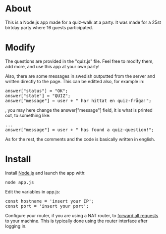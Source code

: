 # About

This is a Node.js app made for a quiz-walk at a party. It was made for a 25st birtday party where 16 guests participated.

# Modify 

The questions are provided in the "quiz.js" file. Feel free to modify them, add more, and 
use this app at your own party! 

Also, there are some messages in swedish outputted from the server and written directly to the page. This can be editted also, 
for example in: 

<pre>
answer["status"] = "OK";
answer["state"] = "QUIZ";
answer["message"] = user + " har hittat en quiz-fråga!";
</pre>
, you may here change the answer["message"] field, it is what is printed out, to something like:
<pre>
...
answer["message"] = user + " has found a quiz-question!";
</pre>

As for the rest, the comments and the code is basically written in english.

# Install

Install [Node.js](https://nodejs.org/en/) and launch the app with: 
<pre>
node app.js
</pre>

Edit the variables in app.js:
<pre>
const hostname = 'insert your IP';
const port = 'insert your port';
</pre>

Configure your router, if you are using a NAT router, to [forward all requests](https://en.wikipedia.org/wiki/Port_forwarding) to your machine. This is typically done using the router interface after logging in.
